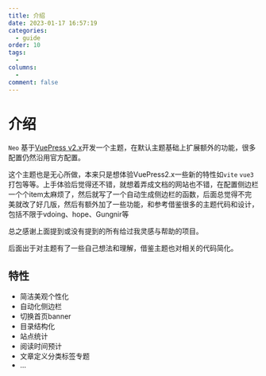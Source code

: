 ```yaml
---
title: 介绍
date: 2023-01-17 16:57:19
categories:
  - guide
order: 10
tags:
  - 
columns:
  - 
comment: false
---
```

# 介绍

`Neo` 基于[VuePress v2.x](https://v2.vuepress.vuejs.org/zh/)开发一个主题，在默认主题基础上扩展额外的功能，很多配置仍然沿用官方配置。

这个主题也是无心所做，本来只是想体验VuePress2.x一些新的特性如`vite` `vue3` 打包等等。上手体验后觉得还不错，就想着弄成文档的网站也不错，在配置侧边栏一个个item太麻烦了，然后就写了一个自动生成侧边栏的函数，后面总觉得不完美就改了好几版，然后有额外加了一些功能，和参考借鉴很多的主题代码和设计，包括不限于vdoing、hope、Gungnir等

总之感谢上面提到或没有提到的所有给过我灵感与帮助的项目。

后面出于对主题有了一些自己想法和理解，借鉴主题也对相关的代码简化。

## 特性

- 简洁美观个性化
- 自动化侧边栏
- 切换首页banner
- 目录结构化
- 站点统计
- 阅读时间预计
- 文章定义分类标签专题
- ... 